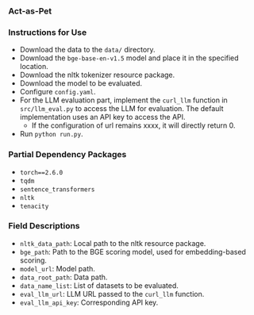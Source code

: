 ### Act-as-Pet

### Instructions for Use
- Download the data to the `data/` directory.
- Download the `bge-base-en-v1.5` model and place it in the specified location.
- Download the nltk tokenizer resource package.
- Download the model to be evaluated.
- Configure `config.yaml`.
- For the LLM evaluation part, implement the `curl_llm` function in `src/llm_eval.py` to access the LLM for evaluation. The default implementation uses an API key to access the API. 
    - If the configuration of url remains xxxx, it will directly return 0.
- Run `python run.py`.

### Partial Dependency Packages
- `torch==2.6.0`
- `tqdm`
- `sentence_transformers`
- `nltk`
- `tenacity`

### Field Descriptions
- `nltk_data_path`: Local path to the nltk resource package.
- `bge_path`: Path to the BGE scoring model, used for embedding-based scoring.
- `model_url`: Model path.
- `data_root_path`: Data path.
- `data_name_list`: List of datasets to be evaluated.
- `eval_llm_url`: LLM URL passed to the `curl_llm` function.
- `eval_llm_api_key`: Corresponding API key.
